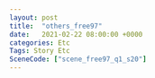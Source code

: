 ```yaml
---
layout: post
title:  "others_free97"
date:   2021-02-22 08:00:00 +0000
categories: Etc
Tags: Story Etc
SceneCode: ["scene_free97_q1_s20"]
---
```

